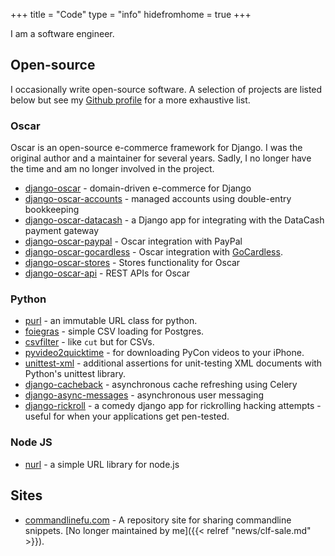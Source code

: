 +++ 
title = "Code"
type = "info"
hidefromhome = true
+++

I am a software engineer.

## Open-source

I occasionally write open-source software. A selection of projects are listed
below but see my [Github profile](https://github.com/codeinthehole) for a more
exhaustive list.

### Oscar

Oscar is an open-source e-commerce framework for Django. I was the original
author and a maintainer for several years. Sadly, I no longer have the time and
am no longer involved in the project.

- [django-oscar](https://github.com/tangentlabs/django-oscar) - domain-driven e-commerce for Django
- [django-oscar-accounts](https://github.com/tangentlabs/django-oscar-accounts) - managed accounts using double-entry bookkeeping
- [django-oscar-datacash](https://github.com/tangentlabs/django-oscar-datacash) - a Django app for integrating with the DataCash payment gateway
- [django-oscar-paypal](https://github.com/tangentlabs/django-oscar-paypal) - Oscar integration with PayPal
- [django-oscar-gocardless](https://github.com/tangentlabs/django-oscar-gocardless) - Oscar integration with [GoCardless](https://gocardless.com/).
- [django-oscar-stores](https://github.com/tangentlabs/django-oscar-stores) - Stores functionality for Oscar
- [django-oscar-api](https://github.com/tangentlabs/django-oscar-api) - REST APIs for Oscar

### Python

- [purl](https://github.com/codeinthehole/purl) - an immutable URL class for python.
- [foiegras](https://github.com/codeinthehole/foiegras) - simple CSV loading for Postgres.
- [csvfilter](https://github.com/codeinthehole/csvfilter) - like `cut` but for CSVs.
- [pyvideo2quicktime](https://github.com/codeinthehole/pyvideo2quicktime) - for downloading PyCon videos to your iPhone.
- [unittest-xml](https://github.com/codeinthehole/unittest-xml) - additional assertions for unit-testing XML documents
  with Python's unittest library.
- [django-cacheback](https://github.com/codeinthehole/django-cacheback) - asynchronous cache refreshing using Celery
- [django-async-messages](https://github.com/codeinthehole/django-async-messages) - asynchronous user messaging
- [django-rickroll](https://github.com/codeinthehole/django-rickroll) - a comedy django app for rickrolling hacking attempts - useful
  for when your applications get pen-tested.

### Node JS

- [nurl](https://github.com/codeinthehole/nurl) - a simple URL library for node.js

## Sites

- [commandlinefu.com](http://www.commandlinefu.com) - A repository site for
  sharing commandline snippets.
  [No longer maintained by me]({{< relref "news/clf-sale.md" >}}).
